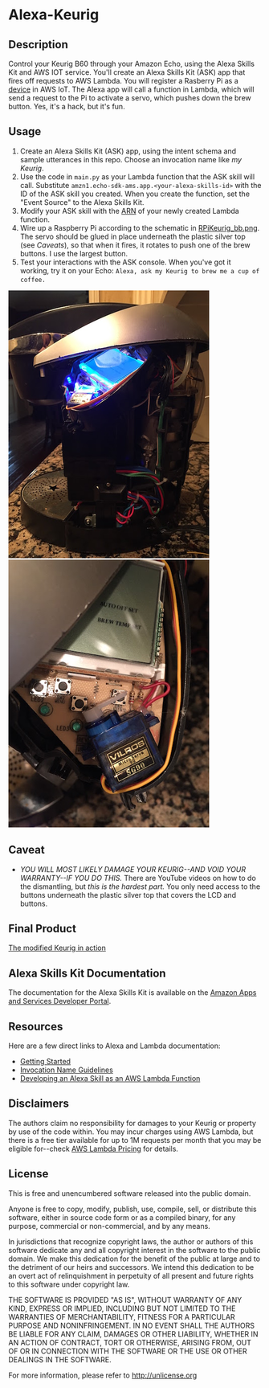 # Alexa-Keurig

## Description
Control your Keurig B60 through your Amazon Echo, using the Alexa Skills Kit and AWS IOT service. You'll create an Alexa Skills Kit (ASK) app that fires off requests to AWS Lambda. You will register a Rasberry Pi as a [device](https://docs.aws.amazon.com/iot/latest/developerguide/create-thing.html) in AWS IoT. The Alexa app will call a function in Lambda, which will send a request to the Pi to activate a servo, which pushes down the brew button. Yes, it's a hack, but it's fun.

## Usage
1. Create an Alexa Skills Kit (ASK) app, using the intent schema and sample utterances in this repo. Choose an invocation name like _my Keurig_.
2. Use the code in `main.py` as your Lambda function that the ASK skill will call. Substitute `amzn1.echo-sdk-ams.app.<your-alexa-skills-id>` with the ID of the ASK skill you created. When you create the function, set the "Event Source" to the Alexa Skills Kit.
4. Modify your ASK skill with the [ARN](http://docs.aws.amazon.com/general/latest/gr/aws-arns-and-namespaces.html) of your newly created Lambda function.
5. Wire up a Raspberry Pi according to the schematic in [RPiKeurig_bb.png](/RPiKeurig_bb.png). The servo should be glued in place underneath the plastic silver top (see *Caveats*), so that when it fires, it rotates to push one of the brew buttons. I use the largest button.
6. Test your interactions with the ASK console. When you've got it working, try it on your Echo: `Alexa, ask my Keurig to brew me a cup of coffee.`


![The servo](keurig1.jpg)
![Side view](keurig2.jpg)

## Caveat
- *YOU WILL MOST LIKELY DAMAGE YOUR KEURIG--AND VOID YOUR WARRANTY--IF YOU DO THIS.* There are YouTube videos on how to do the dismantling, but _this is the hardest part._ You only need access to the buttons underneath the plastic silver top that covers the LCD and buttons.

## Final Product
[The modified Keurig in action](https://vimeo.com/157068104)

## Alexa Skills Kit Documentation
The documentation for the Alexa Skills Kit is available on the [Amazon Apps and Services Developer Portal](https://developer.amazon.com/appsandservices/solutions/alexa/alexa-skills-kit/).

## Resources
Here are a few direct links to Alexa and Lambda documentation:

- [Getting Started](https://developer.amazon.com/appsandservices/solutions/alexa/alexa-skills-kit/getting-started-guide)
- [Invocation Name Guidelines](https://developer.amazon.com/public/solutions/alexa/alexa-skills-kit/docs/choosing-the-invocation-name-for-an-alexa-skill)
- [Developing an Alexa Skill as an AWS Lambda Function](https://developer.amazon.com/appsandservices/solutions/alexa/alexa-skills-kit/docs/developing-an-alexa-skill-as-a-lambda-function)

## Disclaimers
The authors claim no responsibility for damages to your Keurig or property by use of the code within. You may incur charges using AWS Lambda, but there is a free tier available for up to 1M requests per month that you may be eligible for--check [AWS Lambda Pricing](https://aws.amazon.com/lambda/pricing/) for details.

## License
This is free and unencumbered software released into the public domain.

Anyone is free to copy, modify, publish, use, compile, sell, or
distribute this software, either in source code form or as a compiled
binary, for any purpose, commercial or non-commercial, and by any
means.

In jurisdictions that recognize copyright laws, the author or authors
of this software dedicate any and all copyright interest in the
software to the public domain. We make this dedication for the benefit
of the public at large and to the detriment of our heirs and
successors. We intend this dedication to be an overt act of
relinquishment in perpetuity of all present and future rights to this
software under copyright law.

THE SOFTWARE IS PROVIDED "AS IS", WITHOUT WARRANTY OF ANY KIND,
EXPRESS OR IMPLIED, INCLUDING BUT NOT LIMITED TO THE WARRANTIES OF
MERCHANTABILITY, FITNESS FOR A PARTICULAR PURPOSE AND NONINFRINGEMENT.
IN NO EVENT SHALL THE AUTHORS BE LIABLE FOR ANY CLAIM, DAMAGES OR
OTHER LIABILITY, WHETHER IN AN ACTION OF CONTRACT, TORT OR OTHERWISE,
ARISING FROM, OUT OF OR IN CONNECTION WITH THE SOFTWARE OR THE USE OR
OTHER DEALINGS IN THE SOFTWARE.

For more information, please refer to <http://unlicense.org>

